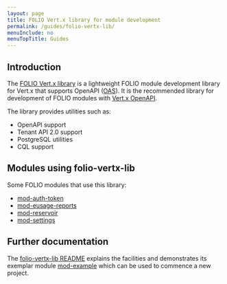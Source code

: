 ```yaml
---
layout: page
title: FOLIO Vert.x library for module development
permalink: /guides/folio-vertx-lib/
menuInclude: no
menuTopTitle: Guides
---
```


## Introduction

The [FOLIO Vert.x library](https://github.com/folio-org/folio-vertx-lib) is a lightweight FOLIO module development library for Vert.x that supports OpenAPI ([OAS](/start/primer-oas/)). It is the recommended library for development of FOLIO modules with [Vert.x OpenAPI](https://vertx.io/docs/vertx-web-openapi/java/).

The library provides utilities such as:

* OpenAPI support
* Tenant API 2.0 support
* PostgreSQL utilities
* CQL support

## Modules using folio-vertx-lib

Some FOLIO modules that use this library:

* [mod-auth-token](https://github.com/folio-org/mod-authtoken)
* [mod-eusage-reports](https://github.com/folio-org/mod-eusage-reports)
* [mod-reservoir](https://github.com/folio-org/mod-reservoir)
* [mod-settings](https://github.com/folio-org/mod-settings)

## Further documentation

The [folio-vertx-lib README](https://github.com/folio-org/folio-vertx-lib) explains the facilities and demonstrates its exemplar module [mod-example](https://github.com/folio-org/folio-vertx-lib/tree/master/mod-example) which can be used to commence a new project.

<div class="folio-spacer-content"></div>

